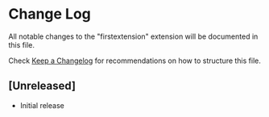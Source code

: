 # Change Log

All notable changes to the "firstextension" extension will be documented in this file.

Check [Keep a Changelog](http://keepachangelog.com/) for recommendations on how to structure this file.

## [Unreleased]

- Initial release
